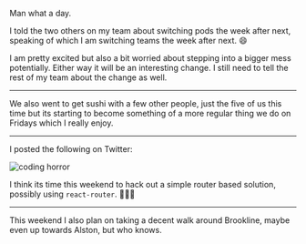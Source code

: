 Man what a day.

I told the two others on my team about switching pods the week after next, speaking of which I am switching teams
the week after next. 😄

I am pretty excited but also a bit worried about stepping into a bigger mess potentially. Either way it will be an interesting
change. I still need to tell the rest of my team about the change as well.

----

We also went to get sushi with a few other people, just the five of us this time but its starting to become something of a more
regular thing we do on Fridays which I really enjoy.


----

I posted the following on Twitter:

<img src="https://pbs.twimg.com/media/C2phSLpXAAAMkCB.jpg:large" alt="coding horror" style="max-width: 100%; height: auto;" />

I think its time this weekend to hack out a simple router based solution, possibly using `react-router`. 🤷🏼‍♂️


----


This weekend I also plan on taking a decent walk around Brookline, maybe even up towards Alston, but who knows.

